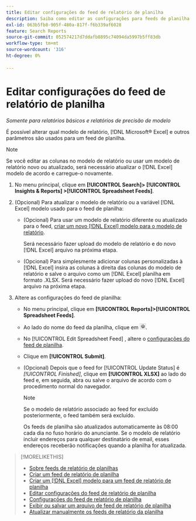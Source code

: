 ```yaml
---
title: Editar configurações do feed de relatório de planilha
description: Saiba como editar as configurações para feeds de planilha.
exl-id: 063b5fb8-905f-480a-817f-f6b339af6028
feature: Search Reports
source-git-commit: 052574217d7ddafb8895c74094da5997b5ff83db
workflow-type: tm+mt
source-wordcount: '316'
ht-degree: 0%

---
```


# Editar configurações do feed de relatório de planilha

*Somente para relatórios básicos e relatórios de precisão de modelo*

É possível alterar qual modelo de relatório, [!DNL Microsoft® Excel] e outros parâmetros são usados para um feed de planilha.

>[!NOTE]
>
> Se você editar as colunas no modelo de relatório ou usar um modelo de relatório novo ou atualizado, será necessário atualizar o [!DNL Excel] modelo de acordo e carregue-o novamente.

1. No menu principal, clique em **[!UICONTROL Search]> [!UICONTROL Insights & Reports] >[!UICONTROL Spreadsheet Feeds]**.

1. (Opcional) Para atualizar o modelo de relatório ou a variável [!DNL Excel] modelo usado para o feed de planilha:

   * (Opcional) Para usar um modelo de relatório diferente ou atualizado para o feed, [criar um novo [!DNL Excel] modelo para o modelo de relatório](spreadsheet-feed-create-excel-template.md).

     Será necessário fazer upload do modelo de relatório e do novo [!DNL Excel] arquivo na próxima etapa.

   * (Opcional) Para simplesmente adicionar colunas personalizadas à [!DNL Excel] insira as colunas à direita das colunas do modelo de relatório e salve o arquivo como um [!DNL Excel] planilha em formato .XLSX. Será necessário fazer upload do novo [!DNL Excel] arquivo na próxima etapa.

1. Altere as configurações do feed de planilha:

   * No menu principal, clique em **[!UICONTROL Reports]>[!UICONTROL Spreadsheet Feeds]**.

   * Ao lado do nome do feed da planilha, clique em ![Botão Exibir/editar configurações](/help/search-social-commerce/assets/settings.png "Botão Exibir/editar configurações").

   * No [!UICONTROL Edit Spreadsheet Feed] , altere o [configurações do feed de planilha](spreadsheet-feed-settings.md).

   * Clique em **[!UICONTROL Submit]**.

   * (Opcional) Depois que o feed for [!UICONTROL Update Status] é *[!UICONTROL Finished]*, clique em **[!UICONTROL XLSX]** ao lado do feed e, em seguida, abra ou salve o arquivo de acordo com o procedimento normal do navegador.

     >[!NOTE]
     >
     > Se o modelo de relatório associado ao feed for excluído posteriormente, o feed também será excluído.

     Os feeds de planilha são atualizados automaticamente às 08:00 cada dia no fuso horário do anunciante. Se o modelo de relatório incluir endereços para qualquer destinatário de email, esses endereços receberão notificações quando a planilha for atualizada.

>[!MORELIKETHIS]
>
>* [Sobre feeds de relatório de planilhas](spreadsheet-feed-about.md)
>* [Criar um feed de relatório de planilha](spreadsheet-feed-create.md)
>* [Criar um [!DNL Excel] modelo para um feed de relatório de planilha](spreadsheet-feed-create-excel-template.md)
>* [Editar configurações do feed de relatório de planilha](spreadsheet-feed-edit.md)
>* [Configurações do feed de relatório de planilha](spreadsheet-feed-settings.md)
>* [Exibir ou salvar um arquivo de feed de relatório de planilha](spreadsheet-feed-view-or-save.md)
>* [Atualizar manualmente os feeds de relatório da planilha](spreadsheet-feed-refresh.md)
